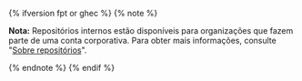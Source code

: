 {% ifversion fpt or ghec %}
{% note %}

**Nota:** Repositórios internos estão disponíveis para organizações que fazem parte de uma conta corporativa. Para obter mais informações, consulte "[Sobre repositórios](/repositories/creating-and-managing-repositories/about-repositories#about-repository-visibility)".

{% endnote %}
{% endif %}
